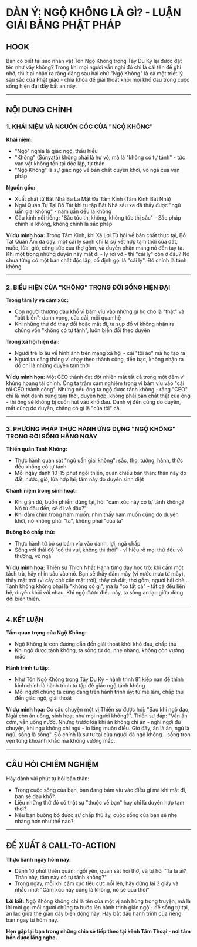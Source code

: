 # DÀN Ý: NGỘ KHÔNG LÀ GÌ? - LUẬN GIẢI BẰNG PHẬT PHÁP

## HOOK

Bạn có biết tại sao nhân vật Tôn Ngộ Không trong Tây Du Ký lại được đặt tên như vậy không? Trong khi mọi người vẫn nghĩ đó chỉ là cái tên để ghi nhớ, thì ít ai nhận ra rằng đằng sau hai chữ "Ngộ Không" là cả một triết lý sâu sắc của Phật giáo - chìa khóa để giải thoát khỏi mọi khổ đau trong cuộc sống hiện đại đầy bất an này.

---

## NỘI DUNG CHÍNH

### 1. KHÁI NIỆM VÀ NGUỒN GỐC CỦA "NGỘ KHÔNG"

**Khái niệm:**
- "Ngộ" nghĩa là giác ngộ, thấu hiểu
- "Không" (Śūnyatā) không phải là hư vô, mà là "không có tự tánh" - tức vạn vật không tồn tại độc lập, tự thân
- "Ngộ Không" là sự giác ngộ về bản chất duyên khởi, vô ngã của vạn pháp

**Nguồn gốc:**
- Xuất phát từ Bát Nhã Ba La Mật Đa Tâm Kinh (Tâm Kinh Bát Nhã)
- Ngài Quán Tự Tại Bồ Tát khi tu tập Bát Nhã sâu xa đã thấy được "ngũ uẩn giai không" - năm uẩn đều là không
- Câu kinh nổi tiếng: "Sắc tức thị không, không tức thị sắc" - Sắc pháp chính là không, không chính là sắc pháp

**Ví dụ minh họa:**
Trong Tâm Kinh, khi Xá Lợi Tử hỏi về bản chất thực tại, Bồ Tát Quán Âm đã dạy: một cái ly sành chỉ là sự kết hợp tạm thời của đất, nước, lửa, gió, công sức của thợ gốm, và duyên phận mang nó đến tay ta. Khi một trong những duyên này mất đi - ly rơi vỡ - thì "cái ly" còn ở đâu? Nó chưa từng có một bản chất độc lập, cố định gọi là "cái ly". Đó chính là tánh không.

---

### 2. BIỂU HIỆN CỦA "KHÔNG" TRONG ĐỜI SỐNG HIỆN ĐẠI

**Trong tâm lý và cảm xúc:**
- Con người thường đau khổ vì bám víu vào những gì họ cho là "thật" và "bất biến": danh vọng, của cải, mối quan hệ
- Khi những thứ đó thay đổi hoặc mất đi, ta sụp đổ vì không nhận ra chúng vốn "không có tự tánh", luôn biến đổi theo duyên

**Trong xã hội hiện đại:**
- Người trẻ lo âu về hình ảnh trên mạng xã hội - cái "tôi ảo" mà họ tạo ra
- Người ta căng thẳng vì chạy theo thành công, tiền bạc, không nhận ra đó chỉ là những duyên tạm thời

**Ví dụ minh họa:**
Một CEO thành đạt đột nhiên mất tất cả trong một đêm vì khủng hoảng tài chính. Ông ta trầm cảm nghiêm trọng vì bám víu vào "cái tôi CEO thành công". Nhưng nếu ông ta ngộ được tánh không - rằng "CEO" chỉ là một danh xưng tạm thời, duyên hợp, không phải bản chất thật của ông - thì ông sẽ không bị cuốn hút vào khổ đau. Danh vị đến cũng do duyên, mất cũng do duyên, chẳng có gì là "của tôi" cả.

---

### 3. PHƯƠNG PHÁP THỰC HÀNH ỨNG DỤNG "NGỘ KHÔNG" TRONG ĐỜI SỐNG HẰNG NGÀY

**Thiền quán Tánh Không:**
- Thực hành quán sát "ngũ uẩn giai không": sắc, thọ, tưởng, hành, thức đều không có tự tánh
- Mỗi ngày dành 10-15 phút ngồi thiền, quán chiếu bản thân: thân này do đất, nước, gió, lửa hợp lại; tâm này do duyên sinh diệt

**Chánh niệm trong sinh hoạt:**
- Khi giận dữ, buồn phiền: dừng lại, hỏi "cảm xúc này có tự tánh không? Nó từ đâu đến, sẽ đi về đâu?"
- Khi đắm chìm trong ham muốn: nhìn thấy ham muốn cũng do duyên khởi, nó không phải "ta", không phải "của ta"

**Buông bỏ chấp thủ:**
- Thực hành từ bỏ sự bám víu vào danh, lợi, ngã chấp
- Sống với thái độ "có thì vui, không thì thôi" - vì hiểu rõ mọi thứ đều vô thường, vô ngã

**Ví dụ minh họa:**
Thiền sư Thích Nhất Hạnh từng dạy học trò: khi cầm một tách trà, hãy nhìn sâu vào nó. Bạn sẽ thấy đám mây (vì nước mưa từ mây), thấy mặt trời (vì cây chè cần mặt trời), thấy cả đất, thợ gốm, người hái chè... Tánh không không phải là "không có gì", mà là "có tất cả" - tất cả đều liên hệ, duyên khởi với nhau. Khi ngộ được điều này, ta sống an lạc giữa dòng đời biến thiên.

---

### 4. KẾT LUẬN

**Tầm quan trọng của Ngộ Không:**
- Ngộ Không là con đường dẫn đến giải thoát khỏi khổ đau, chấp thủ
- Khi ngộ được tánh không, ta sống tự do, nhẹ nhàng, không còn vướng mắc

**Hành trình tu tập:**
- Như Tôn Ngộ Không trong Tây Du Ký - hành trình 81 kiếp nạn để thỉnh kinh chính là hành trình tu tập để giác ngộ tánh không
- Mỗi người chúng ta cũng đang trên hành trình ấy: từ mê lầm, chấp thủ đến giác ngộ, giải thoát

**Ví dụ minh họa:**
Có câu chuyện một vị Thiền sư được hỏi: "Sau khi ngộ đạo, Ngài còn ăn uống, sinh hoạt như mọi người không?". Thiền sư đáp: "Vẫn ăn cơm, vẫn uống nước. Nhưng trước kia khi ăn không chỉ ăn - nghĩ ngợi đủ chuyện, khi ngủ không chỉ ngủ - lo lắng muôn điều. Giờ đây, ăn là ăn, ngủ là ngủ, sống là sống". Đó chính là sự tự tại của người đã ngộ không - sống trọn vẹn từng khoảnh khắc mà không vướng mắc.

---

## CÂU HỎI CHIÊM NGHIỆM

Hãy dành vài phút tự hỏi bản thân:
- Trong cuộc sống của bạn, bạn đang bám víu vào điều gì mà khi mất đi, bạn sẽ đau khổ?
- Liệu những thứ đó có thật sự "thuộc về bạn" hay chỉ là duyên hợp tạm thời?
- Nếu bạn buông bỏ được sự chấp thủ ấy, cuộc sống của bạn sẽ nhẹ nhàng hơn như thế nào?

---

## ĐỀ XUẤT & CALL-TO-ACTION

**Thực hành ngay hôm nay:**
- Dành 10 phút thiền quán: ngồi yên, quan sát hơi thở, và tự hỏi "Ta là ai? Thân này, tâm này có tự tánh không?"
- Trong ngày, mỗi khi cảm xúc tiêu cực nổi lên, hãy dừng lại 3 giây và nhắc nhở: "Cảm xúc này cũng là không, nó sẽ qua thôi"

**Lời kết:**
Ngộ Không không chỉ là tên của một vị anh hùng trong truyện, mà là lời mời gọi mỗi người chúng ta bước lên hành trình giác ngộ - để sống tự tại, an lạc giữa thế gian đầy biến động này. Hãy bắt đầu hành trình của riêng bạn ngay từ hôm nay.

**Hẹn gặp lại bạn trong những chia sẻ tiếp theo tại kênh Tâm Thoại - nơi tâm hồn được lắng nghe.**
